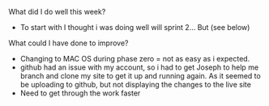 What did I do well this week?
- To start with I thought i was doing well will sprint 2... But (see below)

What could I have done to improve?
- Changing to MAC OS during phase zero = not as easy as i expected.
- github had an issue with my account, so i had to get Joseph to help me branch and clone my site to get it up and running again. As it seemed to be uploading to github, but not displaying the changes to the live site
- Need to get through the work faster 
